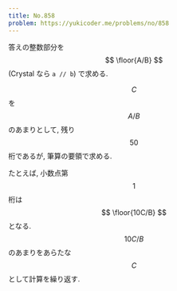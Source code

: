 ```yaml
---
title: No.858
problem: https://yukicoder.me/problems/no/858
---
```

答えの整数部分を $$ \floor{A/B} $$ (Crystal なら `a // b`) で求める.

$$ C $$ を $$ A/B $$ のあまりとして, 残り $$ 50 $$ 桁であるが, 筆算の要領で求める.

たとえば, 小数点第 $$ 1 $$ 桁は $$ \floor{10C/B} $$ となる. $$ 10C/B $$ のあまりをあらたな $$ C $$ として計算を繰り返す.
